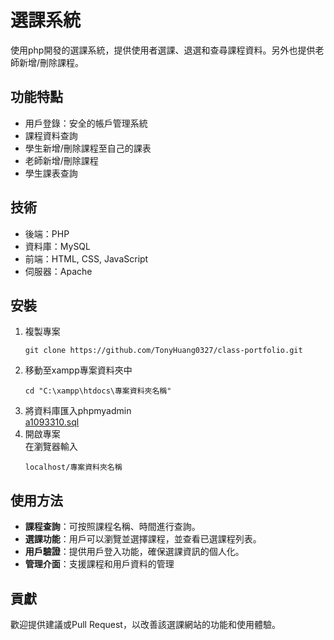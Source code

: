 # 選課系統

使用php開發的選課系統，提供使用者選課、退選和查尋課程資料。另外也提供老師新增/刪除課程。

## 功能特點

- 用戶登錄：安全的帳戶管理系統
- 課程資料查詢
- 學生新增/刪除課程至自己的課表
- 老師新增/刪除課程
- 學生課表查詢

## 技術

- 後端：PHP
- 資料庫：MySQL
- 前端：HTML, CSS, JavaScript
- 伺服器：Apache

## 安裝

1. 複製專案
   ```
   git clone https://github.com/TonyHuang0327/class-portfolio.git
   ```
2. 移動至xampp專案資料夾中
   ```
   cd "C:\xampp\htdocs\專案資料夾名稱"
   ```
3. 將資料庫匯入phpmyadmin<br />
   [a1093310.sql](https://github.com/TonyHuang0327/TagYourFood/compare/main...database)
4. 開啟專案<br />
   在瀏覽器輸入
   ```
   localhost/專案資料夾名稱
   ```

## 使用方法

- **課程查詢**：可按照課程名稱、時間進行查詢。
- **選課功能**：用戶可以瀏覽並選擇課程，並查看已選課程列表。
- **用戶驗證**：提供用戶登入功能，確保選課資訊的個人化。
- **管理介面**：支援課程和用戶資料的管理

## 貢獻

歡迎提供建議或Pull Request，以改善該選課網站的功能和使用體驗。
